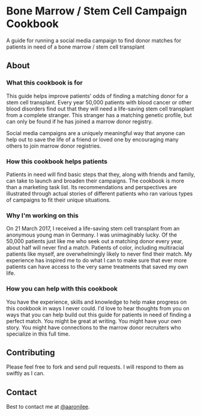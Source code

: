 # Bone Marrow / Stem Cell Campaign Cookbook
A guide for running a social media campaign to find donor matches for patients in need of a bone marrow / stem cell transplant

## About
### What this cookbook is for
This guide helps improve patients' odds of finding a matching donor for a stem cell transplant. Every year 50,000 patients with blood cancer or other blood disorders find out that they will need a life-saving stem cell transplant from a complete stranger. This stranger has a matching genetic profile, but can only be found if he has joined a marrow donor registry.

Social media campaigns are a uniquely meaningful way that anyone can help out to save the life of a friend or loved one by encouraging many others to join marrow donor registries.

### How this cookbook helps patients
Patients in need will find basic steps that they, along with friends and family, can take to launch and broaden their campaigns. The cookbook is more than a marketing task list. Its recommendations and perspectives are illustrated through actual stories of different patients who ran various types of campaigns to fit their unique situations.

### Why I'm working on this
On 21 March 2017, I received a life-saving stem cell transplant from an anonymous young man in Germany. I was unimaginably lucky. Of the 50,000 patients just like me who seek out a matching donor every year, about half will never find a match. Patients of color, including multiracial patients like myself, are overwhelmingly likely to never find their match. My experience has inspired me to do what I can to make sure that ever more patients can have access to the very same treatments that saved my own life.

### How you can help with this cookbook
You have the experience, skills and knowledge to help make progress on this cookbook in ways I never could. I'd love to hear thoughts from you on ways that you can help build out this guide for patients in need of finding a perfect match. You might be great at writing. You might have your own story. You might have connections to the marrow donor recruiters who specialize in this full time.

## Contributing
Please feel free to fork and send pull requests. I will respond to them as swiftly as I can.

## Contact
Best to contact me at [@aaronjlee](https://twitter.com/aaronjlee).

